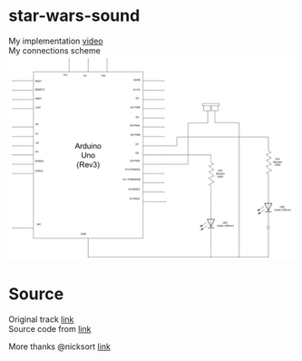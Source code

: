 # star-wars-sound

My implementation [video](implementation.mp4) <br/>
My connections scheme ![schema](scheme.jpg)

# Source 

Original track [link](https://www.youtube.com/watch?v=-bzWSJG93P8&ab_channel=L) <br/>
Source code from [link](https://gist.github.com/nicksort/4736535) <br/>

More thanks @nicksort [link](https://github.com/nicksort)<br/>

